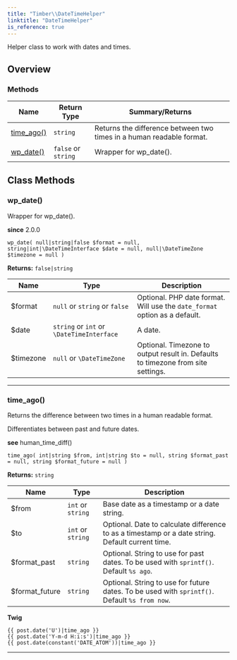 ```yaml
---
title: "Timber\\​DateTimeHelper"
linktitle: "DateTimeHelper"
is_reference: true
---
```


Helper class to work with dates and times.

<!--more-->

## Overview

### Methods

<div class="table-methods">

| Name | Return Type | Summary/Returns |
| --- | --- | --- |
| <span class="method-name">[time_ago()](#time_ago)</span> | <span class="method-type">`string`</span> | <span class="method-description">Returns the difference between two times in a human readable format.</span> |
| <span class="method-name">[wp_date()](#wp_date)</span> | <span class="method-type">`false` or `string`</span> | <span class="method-description">Wrapper for wp_date().</span> |

</div>


## Class Methods

### wp\_date()

Wrapper for wp_date().

**since** 2.0.0

`wp_date( null|string|false $format = null, string|int|\DateTimeInterface $date = null, null|\DateTimeZone $timezone = null )`

**Returns:** `false|string` 

| Name | Type | Description |
| --- | --- | --- |
| $format | `null` or `string` or `false` | Optional. PHP date format. Will use the `date_format` option as a default. |
| $date | `string` or `int` or `\DateTimeInterface` | A date. |
| $timezone | `null` or `\DateTimeZone` | Optional. Timezone to output result in. Defaults to timezone from site settings. |

---

### time\_ago()

Returns the difference between two times in a human readable format.

Differentiates between past and future dates.

**see** human_time_diff()

`time_ago( int|string $from, int|string $to = null, string $format_past = null, string $format_future = null )`

**Returns:** `string` 

| Name | Type | Description |
| --- | --- | --- |
| $from | `int` or `string` | Base date as a timestamp or a date string. |
| $to | `int` or `string` | Optional. Date to calculate difference to as a timestamp or a date string. Default current time. |
| $format_past | `string` | Optional. String to use for past dates. To be used with `sprintf()`. Default `%s ago`. |
| $format_future | `string` | Optional. String to use for future dates. To be used with `sprintf()`. Default `%s from now`. |

**Twig**

```twig
{{ post.date('U')|time_ago }}
{{ post.date('Y-m-d H:i:s')|time_ago }}
{{ post.date(constant('DATE_ATOM'))|time_ago }}
```

---

